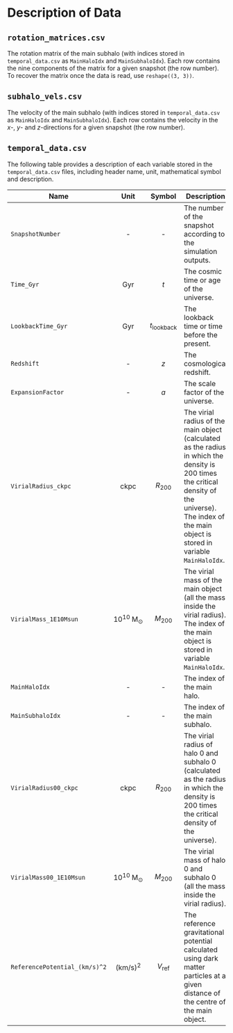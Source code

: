 # Description of Data

## `rotation_matrices.csv`

The rotation matrix of the main subhalo (with indices stored in `temporal_data.csv` as `MainHaloIdx` and `MainSubhaloIdx`). Each row contains the nine components of the matrix for a given snapshot (the row number). To recover the matrix once the data is read, use `reshape((3, 3))`.

## `subhalo_vels.csv`

The velocity of the main subhalo (with indices stored in `temporal_data.csv` as `MainHaloIdx` and `MainSubhaloIdx`). Each row contains the velocity in the $x$-, $y$- and $z$-directions for a given snapshot (the row number).

## `temporal_data.csv`

The following table provides a description of each variable stored in the `temporal_data.csv` files, including header name, unit, mathematical symbol and description.

| Name | Unit | Symbol | Description |
|--------------|:-----:|:-----------:|----|
| `SnapshotNumber` | - | - | The number of the snapshot according to the simulation outputs. |
| `Time_Gyr` |  $\mathrm{Gyr}$ | $t$ | The cosmic time or age of the universe. |
| `LookbackTime_Gyr` | $\mathrm{Gyr}$ | $t_\mathrm{lookback}$ | The lookback time or time before the present.|
| `Redshift` | - | $z$ | The cosmological redshift. |
| `ExpansionFactor` | - | $a$ | The scale factor of the universe. |
| `VirialRadius_ckpc` | $\mathrm{ckpc}$ | $R_{200}$ | The virial radius of the main object (calculated as the radius in which the density is 200 times the critical density of the universe). The index of the main object is stored in variable `MainHaloIdx`. |
| `VirialMass_1E10Msun` | $10^{10} ~ \mathrm{M}_\odot$ | $M_{200}$ | The virial mass of the main object (all the mass inside the virial radius). The index of the main object is stored in variable `MainHaloIdx`. |
| `MainHaloIdx` | - | - | The index of the main halo. |
| `MainSubhaloIdx` | - | - | The index of the main subhalo. |
| `VirialRadius00_ckpc` | $\mathrm{ckpc}$ | $R_{200}$ | The virial radius of halo 0 and subhalo 0 (calculated as the radius in which the density is 200 times the critical density of the universe). |
| `VirialMass00_1E10Msun` | $10^{10} ~ \mathrm{M}_\odot$ | $M_{200}$ | The virial mass  of halo 0 and subhalo 0 (all the mass inside the virial radius). |
| `ReferencePotential_(km/s)^2` | $\left( \mathrm{km}/\mathrm{s} \right)^2$ | $V_\mathrm{ref}$ | The reference gravitational potential calculated using dark matter particles at a given distance of the centre of the main object. |